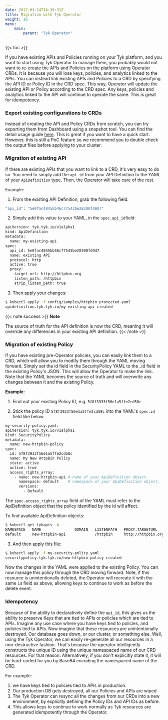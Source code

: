 ```yaml
---
date: 2017-03-24T16:39:31Z
title: Migration with Tyk Operator
weight: 16
menu:
    main:
        parent: "Tyk Operator"
---
```


{{< toc >}}

If you have existing APIs and Policies running on your Tyk platform, and you want to start using Tyk Operator to manage them, you probably would not want to re-create the APIs and Policies on the platform using Operator CRDs. It is because you will lose keys, policies, and analytics linked to the APIs. You can instead link existing APIs and Policies to a CRD by specifying the API ID or Policy ID in the CRD spec. This way, Operator will update the existing API or Policy according to the CRD spec. Any keys, policies and analytics linked to the API will continue to operate the same. This is great for idempotency.

### Export existing configurations to CRDs

Instead of creating the API and Policy CRDs from scratch, you can try exporting them from Dashboard using a snapshot tool. You can find the detail usage guide [here](https://github.com/TykTechnologies/tyk-operator/blob/85a9705f18f0c5e4eb744746a9e098b36cc1f2d4/pkg/snapshot/README.md). This is great if you want to have a quick start. However, this is still a PoC feature so we recommend you to double check the output files before applying to your cluster.

### Migration of existing API

If there are existing APIs that you want to link to a CRD, it's very easy to do so. You need to simply add the `api_id` from your API Definition to the YAML of your `ApiDefinition` type. Then, the Operator will take care of the rest.

Example:

1. From the existing API Definition, grab the following field:

```bash
"api_id": "5e0fac4845bb46c77543be28300fd9d7"
```

2. Simply add this value to your YAML, in the `spec.api_id`field:

```bash
apiVersion: tyk.tyk.io/v1alpha1
kind: ApiDefinition
metadata:
  name: my-existing-api
spec:
  api_id: 5e0fac4845bb46c77543be28300fd9d7
  name: existing API
  protocol: http
  active: true
  proxy:
    target_url: http://httpbin.org
    listen_path: /httpbin
    strip_listen_path: true
```

3. Then apply your changes:

```bash
$ kubectl apply -f config/samples/httpbin_protected.yaml
apidefinition.tyk.tyk.io/my-existing-api created
```

{{< note success >}}
**Note**  

The source of truth for the API definition is now the CRD, meaning it will override any differences in your existing API definition.
{{< /note >}}

### Migration of existing Policy
If you have existing pre-Operator policies, you can easily link them to a CRD, which will allow you to modify them through the YAML moving forward.
Simply set the id field in the SecurityPolicy YAML to the _id field in the existing Policy's JSON. This will allow the Operator to make the link.
Note that the YAML becomes the source of truth and will overwrite any changes between it and the existing Policy.

**Example**:
1. Find out your existing Policy ID, e.g. `5f8f3933f56e1a5ffe2cd58c`

2. Stick the policy ID `5f8f3933f56e1a5ffe2cd58c` into the YAML's `spec.id` field like below

```bash
my-security-policy.yaml:
apiVersion: tyk.tyk.io/v1alpha1
kind: SecurityPolicy
metadata:
  name: new-httpbin-policy
spec:
  id: 5f8f3933f56e1a5ffe2cd58c
  name: My New HttpBin Policy
  state: active
  active: true
  access_rights_array:
    - name: new-httpbin-api # name of your ApiDefinition object.
      namespace: default    # namespace of your ApiDefinition object.
      versions:
        - Default
```

The `spec.access_rights_array` field of the YAML must refer to the ApiDefinition object that the policy identified by the id will affect.

To find available ApiDefinition objects:

```bash
$ kubectl get tykapis -A
NAMESPACE   NAME               DOMAIN   LISTENPATH   PROXY.TARGETURL      ENABLED
default     new-httpbin-api             /httpbin     http://httpbin.org   true
```

3. And then apply this file:

```bash
$ kubectl apply -f my-security-policy.yaml
securitypolicy.tyk.tyk.io/new-httpbin-policy created
```

Now the changes in the YAML were applied to the existing Policy. You can now manage this policy through the CRD moving forward.
Note, if this resource is unintentionally deleted, the Operator will recreate it with the same `id` field as above, allowing keys to continue to work as before the delete event.

### Idempotency

Because of the ability to declaratively define the `api_id`, this gives us the ability to preserve Keys that are tied to APIs or policies which are tied to APIs.
Imagine any use case where you have keys tied to policies, and policies tied to APIs.
Now imagine that these resources are unintentionally destroyed. Our database goes down, or our cluster, or something else.
Well, using the Tyk Operator, we can easily re-generate all our resources in a non-destructive fashion. That's because the operator intelligently constructs the unique ID using the unique namespaced name of our CRD resources. For that reason.
Alternatively, if you don't explicitly state it, it will be hard-coded for you by Base64 encoding the namespaced name of the CRD.

For example:

1. we have keys tied to policies tied to APIs in production.
2. Our production DB gets destroyed, all our Policies and APIs are wiped
3. The Tyk Operator can resync all the changes from our CRDs into a new environment, by explicitly defining the Policy IDs and API IDs as before.
4. This allows keys to continue to work normally as Tyk resources are generated idempotently through the Operator.
